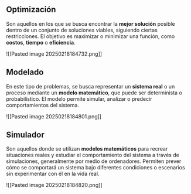 ## Optimización 
Son aquellos en los que se busca encontrar la **mejor solución** posible dentro de un conjunto de soluciones viables, siguiendo ciertas restricciones. El objetivo es maximizar o minimizar una función, como **costos**, **tiempo** o **eficiencia**.

![[Pasted image 20250218184732.png]]

## Modelado
En este tipo de problemas, se busca representar un **sistema real** o un proceso mediante un **modelo matemático**, que puede ser determinista o probabilístico. El modelo permite simular, analizar o predecir comportamientos del sistema.

![[Pasted image 20250218184801.png]]

## Simulador
Son aquellos donde se utilizan **modelos matemáticos** para recrear situaciones reales y estudiar el comportamiento del sistema a través de simulaciones, generalmente por medio de ordenadores. Permiten prever cómo se comportará un sistema bajo diferentes condiciones o escenarios sin experimentar con él en la vida real.

![[Pasted image 20250218184820.png]]